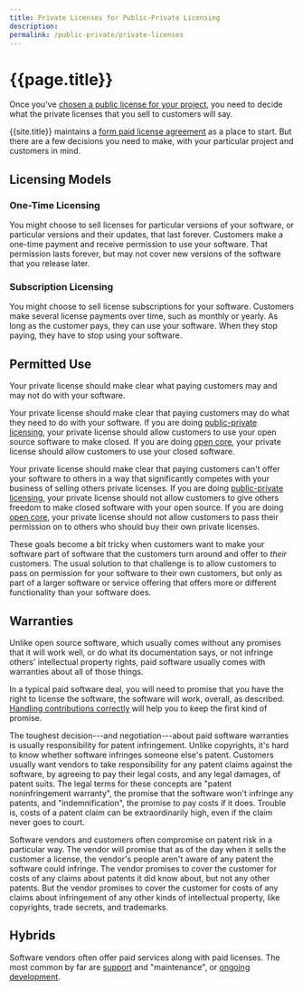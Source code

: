 ```yaml
---
title: Private Licenses for Public-Private Licensing
description:
permalink: /public-private/private-licenses
---
```


# {{page.title}}

Once you've [chosen a public license for your project](./public-licenses), you need to decide what the private licenses that you sell to customers will say.

{{site.title}} maintains a [form paid license agreement](/forms/paid-license) as a place to start.  But there are a few decisions you need to make, with your particular project and customers in mind.

## Licensing Models

### One-Time Licensing

You might choose to sell licenses for particular versions of your software, or particular versions and their updates, that last forever.  Customers make a one-time payment and receive permission to use your software.  That permission lasts forever, but may not cover new versions of the software that you release later.

### Subscription Licensing

You might choose to sell license subscriptions for your software.  Customers make several license payments over time, such as monthly or yearly.  As long as the customer pays, they can use your software.  When they stop paying, they have to stop using your software.

## Permitted Use

Your private license should make clear what paying customers may and may not do with your software.

Your private license should make clear that paying customers may do what they need to do with your software.  If you are doing [public-private licensing](/public-private/indies), your private license should allow customers to use your open source software to make closed.  If you are doing [open core](/open-core/indies), your private license should allow customers to use your closed software.

Your private license should make clear that paying customers can't offer your software to others in a way that significantly competes with your business of selling others private licenses.  If you are doing [public-private licensing](/public-private/indies), your private license should not allow customers to give others freedom to make closed software with your open source.  If you are doing [open core](/open-core/indies), your private license should not allow customers to pass their permission on to others who should buy their own private licenses.

These goals become a bit tricky when customers want to make your software part of software that the customers turn around and offer to _their_ customers.  The usual solution to that challenge is to allow customers to pass on permission for your software to their own customers, but only as part of a larger software or service offering that offers more or different functionality than your software does.

## Warranties

Unlike open source software, which usually comes without any promises that it will work well, or do what its documentation says, or not infringe others' intellectual property rights, paid software usually comes with warranties about all of those things.

In a typical paid software deal, you will need to promise that you have the right to license the software, the software will work, overall, as described.  [Handling contributions correctly](./contributions) will help you to keep the first kind of promise.

The toughest decision---and negotiation---about paid software warranties is usually responsibility for patent infringement.  Unlike copyrights, it's hard to know whether software infringes someone else's patent.  Customers usually want vendors to take responsibility for any patent claims against the software, by agreeing to pay their legal costs, and any legal damages, of patent suits.  The legal terms for these concepts are "patent noninfringement warranty", the promise that the software won't infringe any patents, and "indemnification", the promise to pay costs if it does.  Trouble is, costs of a patent claim can be extraordinarily high, even if the claim never goes to court.

Software vendors and customers often compromise on patent risk in a particular way.  The vendor will promise that as of the day when it sells the customer a license, the vendor's people aren't aware of any patent the software could infringe.  The vendor promises to cover the customer for costs of any claims about patents it did know about, but not any other patents.  But the vendor promises to cover the customer for costs of any claims about infringement of any other kinds of intellectual property, like copyrights, trade secrets, and trademarks.

## Hybrids

Software vendors often offer paid services along with paid licenses.  The most common by far are [support](/paid-support) and "maintenance", or [ongoing development](/paid-development).
